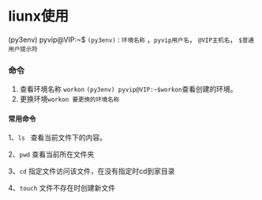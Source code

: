 # liunx使用

(py3env) pyvip@VIP:~$ `(py3env)：环境名称` ，`pyvip用户名`， `@VIP主机名`， `$普通用户提示符`













### 命令

1. 查看环境名称 `workon`     `(py3env) pyvip@VIP:~$workon`查看创建的环境。
2. 更换环境`workon 要更换的环境名称`











#### 常用命令

1、`ls `     查看当前文件下的内容。

2、`pwd`   查看当前所在文件夹

3、`cd`  指定文件访问该文件，在没有指定时cd到家目录

4、`touch`  文件不存在时创建新文件

